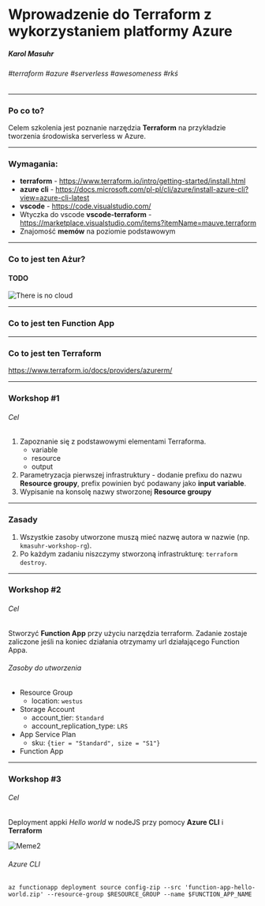 
# Wprowadzenie do Terraform z wykorzystaniem platformy Azure

##### Karol Masuhr

###### #terraform #azure #serverless #awesomeness #rkś

---

### Po co to?

Celem szkolenia jest poznanie narzędzia **Terraform** na przykładzie tworzenia środowiska serverless w Azure.

---

### Wymagania:

* **terraform** - https://www.terraform.io/intro/getting-started/install.html
* **azure cli** - https://docs.microsoft.com/pl-pl/cli/azure/install-azure-cli?view=azure-cli-latest
* **vscode** - https://code.visualstudio.com/
* Wtyczka do vscode **vscode-terraform** - https://marketplace.visualstudio.com/items?itemName=mauve.terraform
* Znajomość **memów** na poziomie podstawowym

---

### Co to jest ten Ażur?

#### TODO

![There is no cloud](https://tr1.cbsistatic.com/hub/i/2016/05/09/ede8a826-e9b0-49e4-a196-fc0e2c72f561/7e6a8dbffea824c9cf3d8b45a66fb13f/49nocloud.jpg)

---

### Co to jest ten Function App

---

### Co to jest ten Terraform

https://www.terraform.io/docs/providers/azurerm/

---

### Workshop #1

<!--
`terraform init`
`terraform plan`
`terraform apply`
-->

###### Cel

1. Zapoznanie się z podstawowymi elementami Terraforma.
	* variable
	* resource
	* output
2. Parametryzacja pierwszej infrastruktury - dodanie prefixu do nazwu **Resource groupy**, prefix powinien być podawany jako **input variable**.
3. Wypisanie na konsolę nazwy stworzonej **Resource groupy**

---

### Zasady

1. Wszystkie zasoby utworzone muszą mieć nazwę autora w nazwie (np. `kmasuhr-workshop-rg`).
2. Po każdym zadaniu niszczymy stworzoną infrastrukturę: `terraform destroy`.

---

### Workshop #2

###### Cel

Stworzyć **Function App** przy użyciu narzędzia terraform. Zadanie zostaje zaliczone jeśli na koniec działania otrzymamy url działającego Function Appa.

###### Zasoby do utworzenia

* Resource Group
    * location: `westus`
* Storage Account
    * account_tier: `Standard`
    * account_replication_type: `LRS`
* App Service Plan
	* sku: `{tier = "Standard", size = "S1"}` 
* Function App

---

### Workshop #3

###### Cel

Deployment appki *Hello world* w nodeJS przy pomocy **Azure CLI** i **Terraform**

![Meme2](https://mariusbancila.ro/blog/wp-content/uploads/2017/10/nodeazure.jpg)

###### Azure CLI

`az functionapp deployment source config-zip --src 'function-app-hello-world.zip' --resource-group $RESOURCE_GROUP --name $FUNCTION_APP_NAME`
